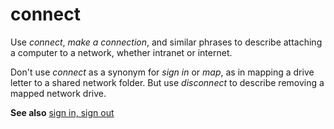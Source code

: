 # connect

Use *connect*, *make a connection*, and similar phrases to describe attaching a computer to a network, whether intranet or internet.

Don't use *connect* as a synonym for *sign in* or *map*, as in mapping a drive letter to a shared network folder. But use *disconnect* to describe removing a mapped network drive.

**See also**  [sign in, sign out](../s/sign-in-sign-out.md)
